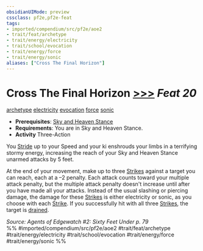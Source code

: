 ```yaml
---
obsidianUIMode: preview
cssclass: pf2e,pf2e-feat
tags:
- imported/compendium/src/pf2e/aoe2
- trait/feat/archetype
- trait/energy/electricity
- trait/school/evocation
- trait/energy/force
- trait/energy/sonic
aliases: ["Cross The Final Horizon"]
---
```

# Cross The Final Horizon  [>>>](chapter-9-playing-the-game.md#Actions "Three-Action") *Feat 20*  
[archetype](archetype.md)  [electricity](electricity.md)  [evocation](evocation.md)  [force](force.md)  [sonic](sonic.md)  

- **Prerequisites**: [Sky and Heaven Stance](sky-and-heaven-stance-aoe2.md)
- **Requirements**: You are in Sky and Heaven Stance.
- **Activity** Three-Action

You [Stride](stride.md) up to your Speed and your ki enshrouds your limbs in a terrifying stormy energy, increasing the reach of your Sky and Heaven Stance unarmed attacks by 5 feet.

At the end of your movement, make up to three [Strikes](strike.md) against a target you can reach, each at a –2 penalty. Each attack counts toward your multiple attack penalty, but the multiple attack penalty doesn't increase until after you have made all your attacks. Instead of the usual slashing or piercing damage, the damage for these [Strikes](strike.md) is either electricity or sonic, as you choose with each [Strike](strike.md). If you successfully hit with all three [Strikes](strike.md), the target is [drained](conditions.md#Drained).

*Source: Agents of Edgewatch #2: Sixty Feet Under p. 79*  
%% #imported/compendium/src/pf2e/aoe2 #trait/feat/archetype #trait/energy/electricity #trait/school/evocation #trait/energy/force #trait/energy/sonic %%
